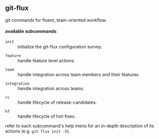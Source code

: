 
## git-flux

git commands for fluent, team-oriented workflow.

#### available subcommands

<dl>
	<dt><code>init</code></dt>
	<dd>initialize the git-flux configuration survey.<br/></dd>
</dl>
<dl>
	<dt><code>feature</code></dt>
	<dd>handle feature level actions.<br/></dd>
</dl>
<dl>
	<dt><code>team</code></dt>
	<dd>handle integration across team members and their features.<br/></dd>
</dl>
<dl>
	<dt><code>integration</code></dt>
	<dd>handle integration across teams.<br/></dd>
</dl>
<dl>
	<dt><code>rc</code></dt>
	<dd>handle lifecycle of release-candidates.<br/></dd>
</dl>
<dl>
	<dt><code>hf</code></dt>
	<dd>handle lifecycle of hot-fixes.<br/></dd>
</dl>

refer to each subcommand's help menu for an in-depth description of its actions (e.g. `git flux init -h`).
 
